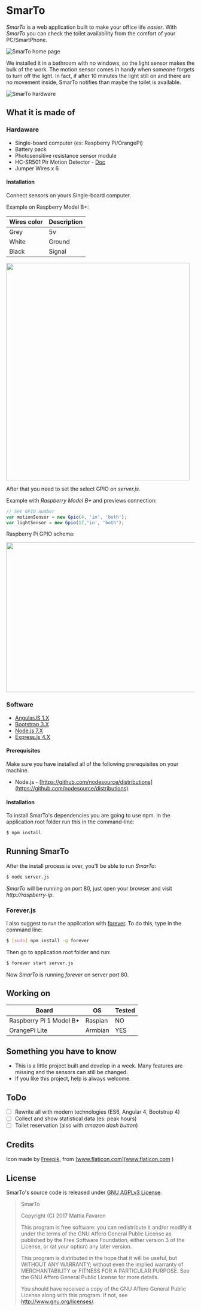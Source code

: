 # SmarTo

*SmarTo* is a web application built to make your office life *easier*. With *SmarTo* you can check the toilet availability from the comfort of your PC/SmartPhone.

![SmarTo home page](doc/SmarTo_home.jpg)

We installed it in a bathroom with no windows, so the light sensor makes the bulk of the work. The motion sensor comes in handy when someone forgets to turn off the light. 
In fact, if after 10 minutes the light still on and there are no movement inside, SmarTo notifies than maybe the toilet is available.

![SmarTo hardware](doc/SmarTo.jpg)

## What it is made of

### Hardaware

- Single-board computer (es: Raspberry Pi/OrangePi)
- Battery pack
- Photosensitive resistance sensor module
- HC-SR501 Pir Motion Detector - [Doc](https://www.mpja.com/download/31227sc.pdf)
- Jumper Wires x 6

#### Installation

Connect sensors on yours Single-board computer.

Example on Raspberry Model B+:

| Wires color | Description |
| --- | --- |
| Grey | 5v |
| White | Ground |
| Black | Signal |

<img src="doc/SmarTo_diagram.png"  width="490px" height="580px">

After that you need to set the select GPIO on _server.js_.

Example with _Raspberry Model B+_ and previews connection:

```javascript
// Set GPIO number
var motionSensor = new Gpio(4, 'in', 'both');
var lightSensor = new Gpio(17,'in', 'both');
```

Raspberry Pi GPIO schema:

<img src="doc/Raspberry_Pi_GPIO.png"  width="600px" height="400px">


### Software

- [AngularJS 1.X](https://angularjs.org/) 
- [Bootstrap 3.X](http://getbootstrap.com/)
- [Node.js 7.X](https://nodejs.org/en/) 
- [Express.js 4.X](http://expressjs.com)

#### Prerequisites

Make sure you have installed all of the following prerequisites on your machine.

- Node.js - [https://github.com/nodesource/distributions](https://github.com/nodesource/distributions)

#### Installation

To install SmarTo's dependencies you are going to use npm. In the application root folder run this in the command-line:

```bash
$ npm install
```

## Running SmarTo

After the install process is over, you'll be able to run *SmarTo*:

```bash
$ node server.js
```

*SmarTo* will be running on port 80, just open your browser and visit _http://raspberry-ip_.

### Forever.js

I also suggest to run the application with [forever](https://github.com/foreverjs/forever).
To do this, type in the command line:

```bash
$ [sudo] npm install -g forever
```

Then go to application root folder and run:

```bash
$ forever start server.js
```

Now *SmarTo* is running _forever_ on server port 80.


## Working on

| Board | OS | Tested |
| --- | --- | --- |
| Raspberry Pi 1 Model B+ | Raspian | NO |
| OrangePi Lite | Armbian | YES |


## Something you have to know

- This is a little project built and develop in a week. Many features are missing and the sensors can still be changed.
- If you like this project, help is always welcome.

## ToDo

- [ ] Rewrite all with modern technologies (ES6, Angular 4, Bootstrap 4)
- [ ] Collect and show statistical data (es: peak hours)
- [ ] Toilet reservation (also with _amazon dash button_)

## Credits
Icon made by [Freepik](http://www.flaticon.com/authors/freepik),  from [www.flaticon.com](www.flaticon.com )

## License

SmarTo's source code is released under [GNU AGPLv3 License](http://www.gnu.org/licenses/agpl-3.0.html).

> SmarTo
>
> Copyright (C) 2017 Mattia Favaron
>
> This program is free software: you can redistribute it and/or modify
> it under the terms of the GNU Affero General Public License as
> published by the Free Software Foundation, either version 3 of the
> License, or (at your option) any later version.
>
> This program is distributed in the hope that it will be useful,
> but WITHOUT ANY WARRANTY; without even the implied warranty of
> MERCHANTABILITY or FITNESS FOR A PARTICULAR PURPOSE. See the
> GNU Affero General Public License for more details.
>
> You should have received a copy of the GNU Affero General Public License
> along with this program. If not, see http://www.gnu.org/licenses/.
